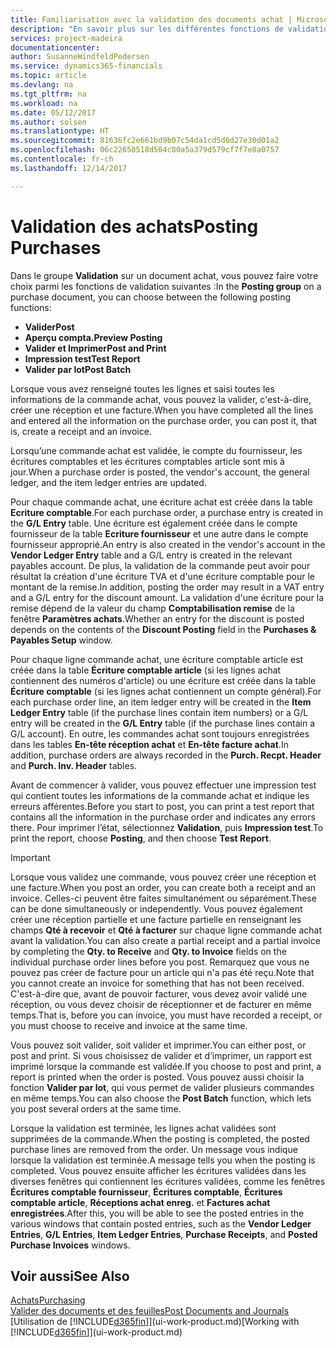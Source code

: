 ```yaml
---
title: Familiarisation avec la validation des documents achat | Microsoft Docs
description: "En savoir plus sur les différentes fonctions de validation pour valider des documents achat."
services: project-madeira
documentationcenter: 
author: SusanneWindfeldPedersen
ms.service: dynamics365-financials
ms.topic: article
ms.devlang: na
ms.tgt_pltfrm: na
ms.workload: na
ms.date: 05/12/2017
ms.author: solsen
ms.translationtype: HT
ms.sourcegitcommit: 81636fc2e661bd9b07c54da1cd5d0d27e30d01a2
ms.openlocfilehash: 06c22658518d504c80a5a379d579cf7f7e8a0757
ms.contentlocale: fr-ch
ms.lasthandoff: 12/14/2017

---
```

# <a name="posting-purchases"></a><span data-ttu-id="98a78-103">Validation des achats</span><span class="sxs-lookup"><span data-stu-id="98a78-103">Posting Purchases</span></span>
<span data-ttu-id="98a78-104">Dans le groupe **Validation** sur un document achat, vous pouvez faire votre choix parmi les fonctions de validation suivantes :</span><span class="sxs-lookup"><span data-stu-id="98a78-104">In the **Posting group** on a purchase document, you can choose between the following posting functions:</span></span>

* <span data-ttu-id="98a78-105">**Valider**</span><span class="sxs-lookup"><span data-stu-id="98a78-105">**Post**</span></span>
* <span data-ttu-id="98a78-106">**Aperçu compta.**</span><span class="sxs-lookup"><span data-stu-id="98a78-106">**Preview Posting**</span></span>
* <span data-ttu-id="98a78-107">**Valider et Imprimer**</span><span class="sxs-lookup"><span data-stu-id="98a78-107">**Post and Print**</span></span>
* <span data-ttu-id="98a78-108">**Impression test**</span><span class="sxs-lookup"><span data-stu-id="98a78-108">**Test Report**</span></span>
* <span data-ttu-id="98a78-109">**Valider par lot**</span><span class="sxs-lookup"><span data-stu-id="98a78-109">**Post Batch**</span></span>

<span data-ttu-id="98a78-110">Lorsque vous avez renseigné toutes les lignes et saisi toutes les informations de la commande achat, vous pouvez la valider, c'est-à-dire, créer une réception et une facture.</span><span class="sxs-lookup"><span data-stu-id="98a78-110">When you have completed all the lines and entered all the information on the purchase order, you can post it, that is, create a receipt and an invoice.</span></span>

<span data-ttu-id="98a78-111">Lorsqu’une commande achat est validée, le compte du fournisseur, les écritures comptables et les écritures comptables article sont mis à jour.</span><span class="sxs-lookup"><span data-stu-id="98a78-111">When a purchase order is posted, the vendor's account, the general ledger, and the item ledger entries are updated.</span></span>

<span data-ttu-id="98a78-112">Pour chaque commande achat, une écriture achat est créée dans la table **Ecriture comptable**.</span><span class="sxs-lookup"><span data-stu-id="98a78-112">For each purchase order, a purchase entry is created in the **G/L Entry** table.</span></span> <span data-ttu-id="98a78-113">Une écriture est également créée dans le compte fournisseur de la table **Ecriture fournisseur** et une autre dans le compte fournisseur approprié.</span><span class="sxs-lookup"><span data-stu-id="98a78-113">An entry is also created in the vendor's account in the **Vendor Ledger Entry** table and a G/L entry is created in the relevant payables account.</span></span> <span data-ttu-id="98a78-114">De plus, la validation de la commande peut avoir pour résultat la création d'une écriture TVA et d'une écriture comptable pour le montant de la remise.</span><span class="sxs-lookup"><span data-stu-id="98a78-114">In addition, posting the order may result in a VAT entry and a G/L entry for the discount amount.</span></span> <span data-ttu-id="98a78-115">La validation d'une écriture pour la remise dépend de la valeur du champ **Comptabilisation remise** de la fenêtre **Paramètres achats**.</span><span class="sxs-lookup"><span data-stu-id="98a78-115">Whether an entry for the discount is posted depends on the contents of the **Discount Posting** field in the **Purchases & Payables Setup** window.</span></span>

<span data-ttu-id="98a78-116">Pour chaque ligne commande achat, une écriture comptable article est créée dans la table **Écriture comptable article** (si les lignes achat contiennent des numéros d'article) ou une écriture est créée dans la table **Écriture comptable** (si les lignes achat contiennent un compte général).</span><span class="sxs-lookup"><span data-stu-id="98a78-116">For each purchase order line, an item ledger entry will be created in the **Item Ledger Entry** table (if the purchase lines contain item numbers) or a G/L entry will be created in the **G/L Entry** table (if the purchase lines contain a G/L account).</span></span> <span data-ttu-id="98a78-117">En outre, les commandes achat sont toujours enregistrées dans les tables **En-tête réception achat** et **En-tête facture achat**.</span><span class="sxs-lookup"><span data-stu-id="98a78-117">In addition, purchase orders are always recorded in the **Purch. Recpt. Header** and **Purch. Inv. Header** tables.</span></span>

<span data-ttu-id="98a78-118">Avant de commencer à valider, vous pouvez effectuer une impression test qui contient toutes les informations de la commande achat et indique les erreurs afférentes.</span><span class="sxs-lookup"><span data-stu-id="98a78-118">Before you start to post, you can print a test report that contains all the information in the purchase order and indicates any errors there.</span></span> <span data-ttu-id="98a78-119">Pour imprimer l’état, sélectionnez **Validation**, puis **Impression test**.</span><span class="sxs-lookup"><span data-stu-id="98a78-119">To print the report, choose **Posting**, and then choose **Test Report**.</span></span>

> [!IMPORTANT]  
>   <span data-ttu-id="98a78-120">Lorsque vous validez une commande, vous pouvez créer une réception et une facture.</span><span class="sxs-lookup"><span data-stu-id="98a78-120">When you post an order, you can create both a receipt and an invoice.</span></span> <span data-ttu-id="98a78-121">Celles-ci peuvent être faites simultanément ou séparément.</span><span class="sxs-lookup"><span data-stu-id="98a78-121">These can be done simultaneously or independently.</span></span> <span data-ttu-id="98a78-122">Vous pouvez également créer une réception partielle et une facture partielle en renseignant les champs **Qté à recevoir** et **Qté à facturer** sur chaque ligne commande achat avant la validation.</span><span class="sxs-lookup"><span data-stu-id="98a78-122">You can also create a partial receipt and a partial invoice by completing the **Qty. to Receive** and **Qty. to Invoice** fields on the individual purchase order lines before you post.</span></span> <span data-ttu-id="98a78-123">Remarquez que vous ne pouvez pas créer de facture pour un article qui n'a pas été reçu.</span><span class="sxs-lookup"><span data-stu-id="98a78-123">Note that you cannot create an invoice for something that has not been received.</span></span> <span data-ttu-id="98a78-124">C'est-à-dire que, avant de pouvoir facturer, vous devez avoir validé une réception, ou vous devez choisir de réceptionner et de facturer en même temps.</span><span class="sxs-lookup"><span data-stu-id="98a78-124">That is, before you can invoice, you must have recorded a receipt, or you must choose to receive and invoice at the same time.</span></span>

<span data-ttu-id="98a78-125">Vous pouvez soit valider, soit valider et imprimer.</span><span class="sxs-lookup"><span data-stu-id="98a78-125">You can either post, or post and print.</span></span> <span data-ttu-id="98a78-126">Si vous choisissez de valider et d’imprimer, un rapport est imprimé lorsque la commande est validée.</span><span class="sxs-lookup"><span data-stu-id="98a78-126">If you choose to post and print, a report is printed when the order is posted.</span></span> <span data-ttu-id="98a78-127">Vous pouvez aussi choisir la fonction **Valider par lot**, qui vous permet de valider plusieurs commandes en même temps.</span><span class="sxs-lookup"><span data-stu-id="98a78-127">You can also choose the **Post Batch** function, which lets you post several orders at the same time.</span></span>

<span data-ttu-id="98a78-128">Lorsque la validation est terminée, les lignes achat validées sont supprimées de la commande.</span><span class="sxs-lookup"><span data-stu-id="98a78-128">When the posting is completed, the posted purchase lines are removed from the order.</span></span> <span data-ttu-id="98a78-129">Un message vous indique lorsque la validation est terminée.</span><span class="sxs-lookup"><span data-stu-id="98a78-129">A message tells you when the posting is completed.</span></span> <span data-ttu-id="98a78-130">Vous pouvez ensuite afficher les écritures validées dans les diverses fenêtres qui contiennent les écritures validées, comme les fenêtres **Écritures comptable fournisseur**, **Écritures comptable**, **Écritures comptable article**, **Réceptions achat enreg.** et **Factures achat enregistrées**.</span><span class="sxs-lookup"><span data-stu-id="98a78-130">After this, you will be able to see the posted entries in the various windows that contain posted entries, such as the **Vendor Ledger Entries**, **G/L Entries**, **Item Ledger Entries**, **Purchase Receipts**, and **Posted Purchase Invoices** windows.</span></span>

## <a name="see-also"></a><span data-ttu-id="98a78-131">Voir aussi</span><span class="sxs-lookup"><span data-stu-id="98a78-131">See Also</span></span>
[<span data-ttu-id="98a78-132">Achats</span><span class="sxs-lookup"><span data-stu-id="98a78-132">Purchasing</span></span>](purchasing-manage-purchasing.md)  
[<span data-ttu-id="98a78-133">Valider des documents et des feuilles</span><span class="sxs-lookup"><span data-stu-id="98a78-133">Post Documents and Journals</span></span>](ui-post-documents-journals.md)  
<span data-ttu-id="98a78-134">[Utilisation de [!INCLUDE[d365fin](includes/d365fin_md.md)]](ui-work-product.md)</span><span class="sxs-lookup"><span data-stu-id="98a78-134">[Working with [!INCLUDE[d365fin](includes/d365fin_md.md)]](ui-work-product.md)</span></span>


